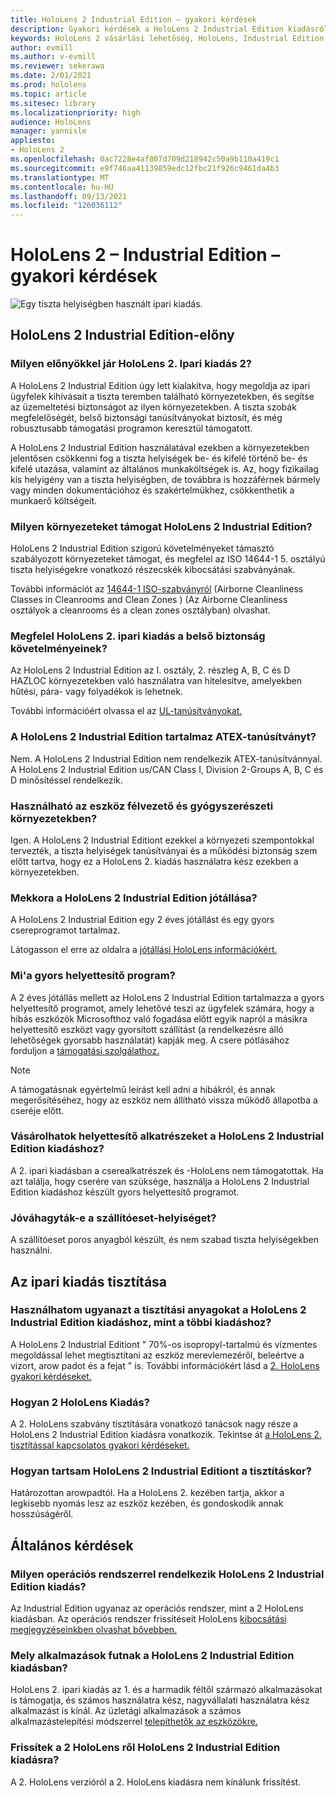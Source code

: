```yaml
---
title: HoloLens 2 Industrial Edition – gyakori kérdések
description: Gyakori kérdések a HoloLens 2 Industrial Edition kiadásról
keywords: HoloLens 2 vásárlási lehetőség, HoloLens, Industrial Edition
author: evmill
ms.author: v-evmill
ms.reviewer: sekerawa
ms.date: 2/01/2021
ms.prod: hololens
ms.topic: article
ms.sitesec: library
ms.localizationpriority: high
audience: HoloLens
manager: yannisle
appliesto:
- HoloLens 2
ms.openlocfilehash: 0ac7228e4af807d709d218942c50a9b110a419c1
ms.sourcegitcommit: e9f746aa41139859edc12fbc21f926c9461da4b3
ms.translationtype: MT
ms.contentlocale: hu-HU
ms.lasthandoff: 09/13/2021
ms.locfileid: "126036112"
---
```

# <a name="hololens-2---industrial-edition-faq"></a>HoloLens 2 – Industrial Edition – gyakori kérdések

![Egy tiszta helyiségben használt ipari kiadás.](./images/industrial-sku-with-remote-assist.png)

## <a name="hololens-2-industrial-edition-benefits"></a>HoloLens 2 Industrial Edition-előny

### <a name="what-benefits-does-hololens-2-industrial-edition-2-include"></a>Milyen előnyökkel jár HoloLens 2. Ipari kiadás 2?

A HoloLens 2 Industrial Edition úgy lett kialakítva, hogy megoldja az ipari ügyfelek kihívásait a tiszta teremben található környezetekben, és segítse az üzemeltetési biztonságot az ilyen környezetekben. A tiszta szobák megfelelőségét, belső biztonsági tanúsítványokat biztosít, és még robusztusabb támogatási programon keresztül támogatott.

A HoloLens 2 Industrial Edition használatával ezekben a környezetekben jelentősen csökkenni fog a tiszta helyiségek be- és kifelé történő be- és kifelé utazása, valamint az általános munkaköltségek is. Az, hogy fizikailag kis helyigény van a tiszta helyiségben, de továbbra is hozzáférnek bármely vagy minden dokumentációhoz és szakértelmükhez, csökkenthetik a munkaerő költségeit.

### <a name="what-clean-room-environments-does-hololens-2-industrial-edition-support"></a>Milyen környezeteket támogat HoloLens 2 Industrial Edition?

HoloLens 2 Industrial Edition szigorú követelményeket támasztó szabályozott környezeteket támogat, és megfelel az ISO 14644-1 5. osztályú tiszta helyiségekre vonatkozó részecskék kibocsátási szabványának.

További információt az [14644-1 ISO-szabványról](https://www.iso.org/standard/53394.html) (Airborne Cleanliness Classes in Cleanrooms and Clean Zones ) (Az Airborne Cleanliness osztályok a cleanrooms és a clean zones osztályban) olvashat.

### <a name="does-hololens-2-industrial-edition-meet-requirements-for-intrinsic-safety"></a>Megfelel HoloLens 2. ipari kiadás a belső biztonság követelményeinek?

Az HoloLens 2 Industrial Edition az I. osztály, 2. részleg A, B, C és D HAZLOC környezetekben való használatra van hitelesítve, amelyekben hűtési, pára- vagy folyadékok is lehetnek.

További információért olvassa el az [UL-tanúsítványokat.](https://www.ul.com/services/ul-and-c-ul-hazardous-areas-certification-north-america?csrf-token=CIwNZNlR4XbisJF39I8yWnWX9wX4WFoz&amp;Search=UL+Class+I%2C+Dev+2+&amp;search-submit=Search)

### <a name="does-the-hololens-2-industrial-edition-hold-an-atex-certification"></a>A HoloLens 2 Industrial Edition tartalmaz ATEX-tanúsítványt?

Nem. A HoloLens 2 Industrial Edition nem rendelkezik ATEX-tanúsítvánnyal. A HoloLens 2 Industrial Edition us/CAN Class I, Division 2-Groups A, B, C és D minősítéssel rendelkezik.

### <a name="can-the-device-be-used-in-semiconductor-and-pharmaceutical-environments"></a>Használható az eszköz félvezető és gyógyszerészeti környezetekben?

Igen. A HoloLens 2 Industrial Editiont ezekkel a környezeti szempontokkal tervezték, a tiszta helyiségek tanúsítványai és a működési biztonság szem előtt tartva, hogy ez a HoloLens 2. kiadás használatra kész ezekben a környezetekben.

### <a name="what-is-the-hololens-2-industrial-edition-warranty"></a>Mekkora a HoloLens 2 Industrial Edition jótállása?

A HoloLens 2 Industrial Edition egy 2 éves jótállást és egy gyors csereprogramot tartalmaz.

Látogasson el erre az oldalra a [jótállási HoloLens információkért.](https://support.microsoft.com/warranty)

### <a name="what39s-the-rapid-replacement-program"></a>Mi&#39;a gyors helyettesítő program?

A 2 éves jótállás mellett az HoloLens 2 Industrial Edition tartalmazza a gyors helyettesítő programot, amely lehetővé teszi az ügyfelek számára, hogy a hibás eszközök Microsofthoz való fogadása előtt egyik napról a másikra helyettesítő eszközt vagy gyorsított szállítást (a rendelkezésre álló lehetőségek gyorsabb használatát) kapják meg. A csere pótlásához forduljon a [támogatási szolgálathoz.](https://aka.ms/hololenssupport)

> [!NOTE]
> A támogatásnak egyértelmű leírást kell adni a hibákról, és annak megerősítéséhez, hogy az eszköz nem állítható vissza működő állapotba a cseréje előtt.

### <a name="can-i-purchase-replacement-parts-for-hololens-2-industrial-edition"></a>Vásárolhatok helyettesítő alkatrészeket a HoloLens 2 Industrial Edition kiadáshoz?

A 2. ipari kiadásban a cserealkatrészek és -HoloLens nem támogatottak. Ha azt találja, hogy cserére van szüksége, használja a HoloLens 2 Industrial Edition kiadáshoz készült gyors helyettesítő programot.

### <a name="is-the-carrying-case-clean-room-approved"></a>Jóváhagyták-e a szállítóeset-helyiséget?

A szállítóeset poros anyagból készült, és nem szabad tiszta helyiségekben használni.

## <a name="cleaning-the-industrial-edition"></a>Az ipari kiadás tisztítása

### <a name="can-i-use-the-same-cleaning-materials-for-hololens-2-industrial-edition-as-the-other-editions"></a>Használhatom ugyanazt a tisztítási anyagokat a HoloLens 2 Industrial Edition kiadáshoz, mint a többi kiadáshoz?

A HoloLens 2 Industrial Editiont &quot; 70%-os isopropyl-tartalmú és vízmentes megoldással lehet megtisztítani az eszköz merevlemezéről, beleértve a vizort, arow padot és a fejat &quot; is. További információkért lásd a [2. HoloLens gyakori kérdéseket.](/hololens/hololens2-maintenance)

### <a name="how-do-i-clean-hololens-2-industrial-edition"></a>Hogyan 2 HoloLens Kiadás?

A 2. HoloLens szabvány tisztítására vonatkozó tanácsok nagy része a HoloLens 2 Industrial Edition kiadásra vonatkozik. Tekintse át [a HoloLens 2. tisztítással kapcsolatos gyakori kérdéseket.](/hololens/hololens2-maintenance)

### <a name="how-should-i-hold-hololens-2-industrial-edition-when-cleaning-it"></a>Hogyan tartsam HoloLens 2 Industrial Editiont a tisztításkor?

Határozottan arowpadtól. Ha a HoloLens 2. kezében tartja, akkor a legkisebb nyomás lesz az eszköz kezében, és gondoskodik annak hosszúságéről.

## <a name="general-questions"></a>Általános kérdések

### <a name="what-operating-system-does-the-hololens-2-industrial-edition-have"></a>Milyen operációs rendszerrel rendelkezik HoloLens 2 Industrial Edition kiadás?

Az Industrial Edition ugyanaz az operációs rendszer, mint a 2 HoloLens kiadásban. Az operációs rendszer frissítéseit HoloLens [kibocsátási megjegyzéseinkben olvashat bővebben.](hololens-release-notes.md)

### <a name="what-apps-can-run-on-the-hololens-2-industrial-edition"></a>Mely alkalmazások futnak a HoloLens 2 Industrial Edition kiadásban?

HoloLens 2. ipari kiadás az 1. és a harmadik féltől származó alkalmazásokat is támogatja, és számos használatra kész, nagyvállalati használatra kész alkalmazást is kínál. Az üzletági alkalmazások a számos alkalmazástelepítési módszerrel [telepíthetők az eszközökre.](/hololens/app-deploy-overview)

### <a name="can-i-upgrade-from-hololens-2-to-hololens-2-industrial-edition"></a>Frissítek a 2 HoloLens ről HoloLens 2 Industrial Edition kiadásra?

A 2. HoloLens verzióról a 2. HoloLens kiadásra nem kínálunk frissítést.
